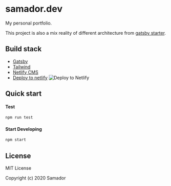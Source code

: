 # samador.dev

My personal portfolio.

This project is also a mix reality of different architecture from [gatsby starter](https://www.gatsbyjs.com/starters/).

## Build stack

- [Gatsby](https://www.gatsbyjs.org/)
- [Tailwind](https://tailwindcss.com/)
- [Netlify CMS](https://www.netlifycms.org/)
- [Deploy to netlify](https://netlify.com/)
  <img src="https://www.netlify.com/img/deploy/button.svg" alt="Deploy to Netlify">

## Quick start

#### Test

```sh
npm run test
```

#### Start Developing

```sh
npm start
```

## License

MIT License

Copyright (c) 2020 Samador
